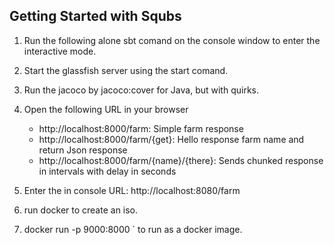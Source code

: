 Getting Started with Squbs
--------------------------

1. Run the following alone sbt comand on the console window to enter the interactive mode.

2. Start the glassfish server using the start comand.

3. Run the jacoco by jacoco:cover for Java, but with quirks.

5. Open the following URL in your browser
   * http://localhost:8000/farm: Simple farm response
   * http://localhost:8000/farm/{get}: Hello response farm name and return Json response
   * http://localhost:8000/farm/{name}/{there}: Sends chunked response in intervals with delay in seconds

6. Enter the in console URL: http://localhost:8080/farm

7. run docker to create an iso.

8. docker run -p 9000:8000 <farm>` to run as a docker image.
